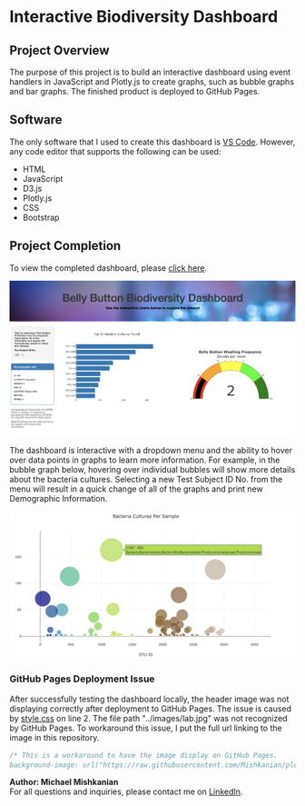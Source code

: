 # Interactive Biodiversity Dashboard

## Project Overview
The purpose of this project is to build an interactive dashboard using event handlers in JavaScript and Plotly.js to create graphs, such as bubble graphs and bar graphs. The finished product is deployed to GitHub Pages.

## Software

The only software that I used to create this dashboard is [VS Code](https://code.visualstudio.com/). However, any code editor that supports the following can be used:
  - HTML
  - JavaScript
  - D3.js
  - Plotly.js
  - CSS
  - Bootstrap

## Project Completion

To view the completed dashboard, please [click here](https://mishkanian.github.io/plotly_deploy.io/).

![dashboard](https://github.com/Mishkanian/plotly_deploy.io/blob/master/README%20images/dashboard.png)

The dashboard is interactive with a dropdown menu and the ability to hover over data points in graphs to learn more information. For example, in the bubble graph below, hovering over individual bubbles will show more details about the bacteria cultures. Selecting a new Test Subject ID No. from the menu will result in a quick change of all of the graphs and print new Demographic Information.

![bubble_graph](https://github.com/Mishkanian/plotly_deploy.io/blob/master/README%20images/bubble_graph.png)

### GitHub Pages Deployment Issue  
After successfully testing the dashboard locally, the header image was not displaying correctly after deployment to GitHub Pages. The issue is caused by [style.css](https://github.com/Mishkanian/plotly_deploy.io/blob/master/static/css/style.css) on line 2. The file path "../images/lab.jpg" was not recognized by GitHub Pages. To workaround this issue, I put the full url linking to the image in this repository.
```css
/* This is a workaround to have the image display on GitHub Pages.
background-image: url("https://raw.githubusercontent.com/Mishkanian/plotly_deploy.io/master/static/images/lab.jpg");
```


**Author: Michael Mishkanian**  
For all questions and inquiries, please contact me on [LinkedIn](https://www.linkedin.com/in/michaelmishkanian/).
